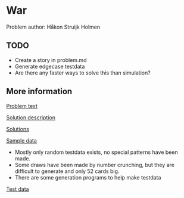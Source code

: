 # War
Problem author: Håkon Struijk Holmen

## TODO
* Create a story in problem.md
* Generate edgecase testdata
* Are there any faster ways to solve this than simulation?

## More information

[Problem text](problem.md)

[Solution description](solution.md)

[Solutions](solutions)

[Sample data](samples)

* Mostly only random testdata exists, no special patterns have been made.
* Some draws have been made by number crunching, but they are difficult to generate and only 52 cards big.
* There are some generation programs to help make testdata

[Test data](testdata)
